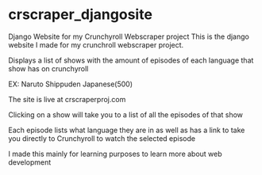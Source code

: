# crscraper_djangosite
Django Website for my Crunchyroll Webscraper project
This is the django website I made for my crunchroll webscraper project.

Displays a list of shows with the amount of episodes of each language that show has on crunchyroll

EX: Naruto Shippuden Japanese(500)

The site is live at crscraperproj.com

Clicking on a show will take you to a list of all the episodes of that show

Each episode lists what language they are in as well as has a link to take you directly to Crunchyroll
to watch the selected episode

I made this mainly for learning purposes to learn more about web development
